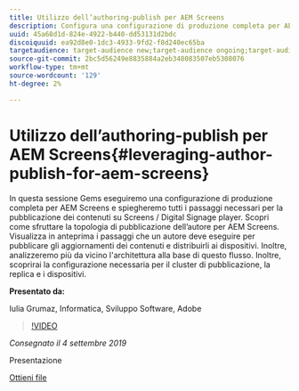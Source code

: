 ```yaml
---
title: Utilizzo dell’authoring-publish per AEM Screens
description: Configura una configurazione di produzione completa per AEM Screens e scopri tutti i passaggi necessari per la pubblicazione dei contenuti su Screens/Digital Signage Player.
uuid: 45a68d1d-824e-4922-b440-dd53131d2bdc
discoiquuid: ea92d8e0-1dc3-4933-9fd2-f8d240ec65ba
targetaudience: target-audience new;target-audience ongoing;target-audience upgrader
source-git-commit: 2bc5d56249e8835884a2eb348083507eb5308076
workflow-type: tm+mt
source-wordcount: '129'
ht-degree: 2%

---
```



# Utilizzo dell’authoring-publish per AEM Screens{#leveraging-author-publish-for-aem-screens}

In questa sessione Gems eseguiremo una configurazione di produzione completa per AEM Screens e spiegheremo tutti i passaggi necessari per la pubblicazione dei contenuti su Screens / Digital Signage player. Scopri come sfruttare la topologia di pubblicazione dell’autore per AEM Screens. Visualizza in anteprima i passaggi che un autore deve eseguire per pubblicare gli aggiornamenti dei contenuti e distribuirli ai dispositivi. Inoltre, analizzeremo più da vicino l&#39;architettura alla base di questo flusso. Inoltre, scoprirai la configurazione necessaria per il cluster di pubblicazione, la replica e i dispositivi.

**Presentato da:**

Iulia Grumaz, Informatica, Sviluppo Software, Adobe

>[!VIDEO](https://video.tv.adobe.com/v/28706/?quality=9)

*Consegnato il 4 settembre 2019*

Presentazione

[Ottieni file](assets/leveraging-author-publish-aem-screens-final.pdf)
